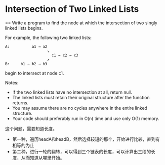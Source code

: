 # Intersection of Two Linked Lists
==
Write a program to find the node at which the intersection of two singly linked lists begins.

For example, the following two linked lists:
```
A:          a1 → a2
                   ↘
                     c1 → c2 → c3
                   ↗
B:     b1 → b2 → b3
```
begin to intersect at node c1.

Notes:
 * If the two linked lists have no intersection at all, return null.
 * The linked lists must retain their original structure after the function returns.
 * You may assume there are no cycles anywhere in the entire linked structure.
 * Your code should preferably run in O(n) time and use only O(1) memory.

这个问题，需要知道长度。
 * 第一种，遍历headA和headB，然后选择较短的那个，开始进行比较，直到有相等的为止
 * 第二种，进行一轮的翻转，可以得到三个链表的长度，可以计算出三段的长度，从而知道从哪里开始。